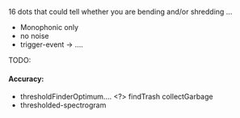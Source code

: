 16 dots that could tell whether you are bending and/or shredding ...

- Monophonic only
- no noise
- trigger-event -> ....

TODO:

#### Accuracy:
-  thresholdFinderOptimum.... <?> findTrash collectGarbage
- thresholded-spectrogram <cross-check>
